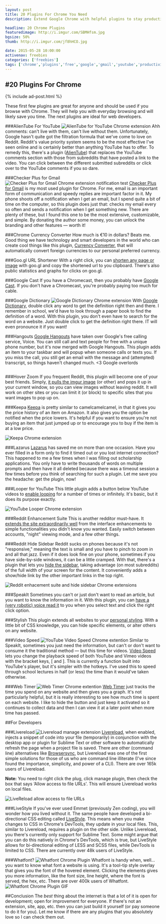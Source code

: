 ```yaml
---
layout: post
title: 20 Plugins For Chrome You Need
description: Extend Google Chrome with helpful plugins to stay productive and just help with your everyday browsing. Here are 20 plugins you need to get!

headline: 20 Chrome Plugins
featuredimage: http://i.imgur.com/SBMHfsm.jpg
bgsize: 50%
thumb: http://i.imgur.com/jf8hHCO.jpg

date: 2015-05-28 10:00:00
activenav: freebies
categories: ['freebies']
tags: ['chrome','plugins','free','google','gmail','youtube','productivity']
---
```

#20 Plugins For Chrome
---

{% include ad-post.html %}

These first few plugins are great for anyone and should be used if you browse with Chrome. They will help you with everyday browsing and will likely save you time. The next plugins are ideal for web developers.

###AlienTube For YouTube
<img src="http://i.imgur.com/KVUGCAy.jpg" alt="AlienTube for YouTube Chrome extension" class="thumb pull-left">
Ahh comments: can't live with them, can't live without them. Unfortunately, Google hasn't quite got the filtration formula that we've come to love on Reddit. Reddit's value priority system seems to be the most effective I've seen online and is certainly better than anything YouTube has to offer. To remedy this, there's a plugin (<a href="https://chrome.google.com/webstore/detail/alientube-for-youtube/opgodjgjgojjkhlmmhdlojfehcemknnp">AlienTube</a>) that replaces the YouTube comments section with those from subreddits that have posted a link to the video. You can click between the different submitted subreddits or click over to the YouTube comments if you so dare.

###Checker Plus for Gmail
<img src="http://i.imgur.com/xYvAnHX.jpg" alt="Checker Plus for Gmail Chrome extension notification test" class="thumb pull-left">
<a href="https://chrome.google.com/webstore/detail/checker-plus-for-gmail/oeopbcgkkoapgobdbedcemjljbihmemj">Checker Plus for Gmail</a> is my most used plugin for Chrome. For me, email is an important form of communication and speedy replies are important factor in it. My phone shoots off a notification when I get an email, but I spend quite a bit of time on the computer, so this plugin does just that: checks my email every so often and sends a notification when I get something new. There are plenty of these, but I found this one to be the most extensive, customizable, and simple. By donating the author some money, you can unlock the branding and other features — worth it!

###Chrome Currency Converter
How much is €10 in dollars? Beats me. Good thing we have technology and smart developers in the world who can create cool things like this plugin, <a href="https://chrome.google.com/webstore/detail/chrome-currency-converter/anbfhidldjknonaihbalghlebaijealk">Currency Converter</a>, that will automatically convert foreign currencies to our personal preferred currency.

###Goo.gl URL Shortener
With a right click, you can <a href="https://chrome.google.com/webstore/detail/googl-url-shortener/iblijlcdoidgdpfknkckljiocdbnlagk">shorten any page or image</a> with goo.gl and copy the shortened url to you clipboard. There's also public statistics and graphs for clicks on goo.gl.

###Google Cast
If you have a Chromecast, then you probably have <a href="https://chrome.google.com/webstore/detail/google-cast/boadgeojelhgndaghljhdicfkmllpafd">Google Cast</a>. If you don't have a Chromecast, you're probably paying too much for cable.

###Google Dictionary
<img src="http://i.imgur.com/xInTH2k.jpg" alt="Google Dictionary Chrome extension" class="pull-left thumb">
With <a href="https://chrome.google.com/webstore/detail/google-dictionary-by-goog/mgijmajocgfcbeboacabfgobmjgjcoja">Google Dictionary</a>, double click any word to get the definition right then and there. I remember in school, we'd have to look through a paper book to find the definition of a word. With this plugin, you don't even have to search for the word on a website. Just double click to get the definition right there. IT will even pronounce it if you want!

###Hangouts
<a href="https://chrome.google.com/webstore/detail/hangouts/nckgahadagoaajjgafhacjanaoiihapd">Google Hangouts</a> have taken over Google's free calling service, Voice. You can still call and text people for free with a unique phone number, but it's now merged with Google Hangouts. This plugin adds an item to your taskbar and will popup when someone calls or texts you. If you miss the call, you still get an email with the message and (attempted) transcript, so things haven't changed much. <3 Google overlords

<img src="" alt="">

###Hover Zoom
If you frequent Reddit, this plugin will become one of your best friends. Simply, <a href="https://chrome.google.com/webstore/detail/hover-zoom/nonjdcjchghhkdoolnlbekcfllmednbl">it pulls the imgur image</a> (or other) and pops it up in your current window, so you can view images without leaving reddit. It will work on other sites or you can limit it (or block) to specific sites that you want images to pop up on.

###Keepa
<a href="https://chrome.google.com/webstore/detail/keepa-price-tracker/neebplgakaahbhdphmkckjjcegoiijjo">Keepa</a> is pretty similar to camelcamelcamel, in that it gives you the price history of an item on Amazon. It also gives you the option be notified when the price lowers. It's helpful if you want to ensure you're not buying an item that just jumped up or to encourage you to buy if the item is at a low price.

<img src="http://i.imgur.com/SBMHfsm.jpg" alt="Keepa Chrome extension">

###Lazarus
<a href="https://chrome.google.com/webstore/detail/lazarus-form-recovery/loljledaigphbcpfhfmgopdkppkifgno">Lazarus</a> has saved me on more than one occasion. Have you ever filled in a form only to find it timed out or you lost internet connection? This happened to me a few times when I was filling out scholarship applications. You only have to write thousands of words on multiple prompts and then have it all deleted because there was a timeout session a few times before you think of searching for such a plugin. Let me save you the headache: get the plugin, now!

###Looper for YouTube
This little plugin adds a button below YouTube videos to <a href="https://chrome.google.com/webstore/detail/looper-for-youtube/iggpfpnahkgpnindfkdncknoldgnccdg">enable looping</a> for a number of times or infinitely. It's basic, but it does its purpose exactly.

<img src="http://i.imgur.com/vBKOxOv.jpg" alt="YouTube Looper Chrome extension">

###Reddit Enhancement Suite
This is another redditor must-have. It <a href="https://chrome.google.com/webstore/detail/reddit-enhancement-suite/kbmfpngjjgdllneeigpgjifpgocmfgmb">extends the site extraordinarily well</a> from the interface enhancements to simple functionalities you didn't know you wanted. Easily switch between accounts, "night" viewing mode, and a few other things.

###Reddit Hide Sidebar
Reddit sucks on phones because it's not "responsive," meaning the text is small and you have to pinch to zoom in and all that jazz. Even if it does look fine on your phone, sometimes if you have side-by-side windows, it can be a little cramped. With that, there's a plugin that lets you <a href="https://chrome.google.com/webstore/detail/reddit-hide-sidebar/kmhljmlnmkpkfidhceknegheeplgmngg">hide the sidebar</a>, taking advantage (on most subreddits) of the full width of your screen for the content. It conveniently adds a show/hide link by the other important links in the top right.

<img src="http://i.imgur.com/7XmkQwi.jpg" alt="Reddit enhacement suite and hide sidebar Chrome extensions">

###SpeakIt
Sometimes you can't or just don't want to read an article, but you want to know the information in it. With this plugin, you can <a href="https://chrome.google.com/webstore/detail/speakit/pgeolalilifpodheeocdmbhehgnkkbak">have a (very robotic) voice read it</a> to you when you select text and click the right click option.

###Stylish
This plugin extends all websites to your <a href="https://chrome.google.com/webstore/detail/stylish/fjnbnpbmkenffdnngjfgmeleoegfcffe">personal styling</a>. With a little bit of CSS knowledge, you can hide specific elements, or alter others on any website.

###Video Speed
<img src="http://i.imgur.com/7Fjc1Cr.jpg" alt="YouTube Video Speed Chrome extention">
Similar to SpeakIt, sometimes you just need the information, but can't or don't want to consume it the traditional method — but this time for videos. <a href="https://chrome.google.com/webstore/detail/video-speed/fnjmlegmhldjolpmcfjhooibnchlafgg">Video Speed</a> lets you change the playback speed of both YouTube and Vimeo videos with the bracket keys, [ and ]. This is currently a function built into YouTube's player, but it's simpler with the hotkeys. I've used this to speed through school lectures in half (or less) the time than it would've taken otherwise.

###Web Timer
<img src="http://i.imgur.com/Hh2MCMr.jpg" alt="Web Timer Chrome extention">
<a href="https://chrome.google.com/webstore/detail/web-timer/ggnjbdfgigejghknieofeahaknkjafim" class="thumb pull-left">Web Timer</a> just tracks the time you spend on any website and then gives you a graph. It's not particularly helpful, but it is really interesting to see how much time is spent on each website. I like to hide the button and just keep it activated so it continues to collect data and then I can view it at a later point when more time has passed.

##For Developers

###Livereload
<img src="http://i.imgur.com/ukefYUO.jpg" alt="Livereload manage extension">
<a href="https://chrome.google.com/webstore/detail/livereload/jnihajbhpnppcggbcgedagnkighmdlei">Livereload</a>, when enabled, injects a snippet of code into your file (temporarily) in conjunction with the desktop app or plugin for Sublime Text or other software to automatically refresh the page when a project file is saved. There are other (command line) alternatives like <a href="http://browsersync.io">Browsersync</a>, but Livereload was one of the first simple solutions for those of us who are command line illiterate (I've since found the importance, simplicity, and power of a CLI). There are over 165k users of Livereload.

**Note:** You need to right click the plug, click manage plugin, then check the box that says ‘Allow access to file URLs'. This will ensure Livereload works on local files.

<img src="http://i.imgur.com/CQoH56O.jpg" alt="LiveReload allow access to file URLs" class="pull-left">

###LiveStyle
If you've ever used Emmet (previously Zen coding), you will wonder how you lived without it. The same people have developed a bi-directional CSS editing called <a href="https://chrome.google.com/webstore/detail/emmet-livestyle/diebikgmpmeppiilkaijjbdgciafajmg">LiveStyle</a>. This means when you make changes to CSS in Chrome's DevTools, they update in your local files. This, similar to Livereload, requires a plugin on the other side. Unlike Livereload, you there's currently only support for Sublime Text. Some might argue that you can do this natively in Chrome's DevTools, which is true, but LiveStyle allows for bi-directional editing of LESS and SCSS files, while DevTools is limited to CSS. There are currently over 48k users of LiveStyle.

###Whatfont?
<img src="http://i.imgur.com/jf8hHCO.jpg" alt="Whatfont Chrome Plugin" class="thumb pull-left">
Whatfont is handy when, well… you want to know what font a website is using. It's a tool-tip style overlay that gives you the font of the hovered element. Clicking the elements gives you more information, like the font size, line height, where the font is served, the hex, etc. There are over 400k users of Whatfont.
<img src="http://i.imgur.com/KxaS7Kk.gif" alt="Whatfont Chrome Plugin GIF">

##Conclusion
The *best* thing about the internet is that a lot of it is open for development; open for improvement for everyone. If there's not an extension, site, app, etc. then you can just build it yourself (or pay someone to do it for you). Let me know if there are any plugins that you absolutely love so I can check them out.